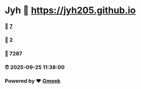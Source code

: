 # Jyh :link: https://jyh205.github.io 
### :page_facing_up: [7](https://jyh205.github.io/tag.html) 
### :speech_balloon: 2 
### :hibiscus: 7287 
### :alarm_clock: 2025-09-25 11:38:00 
### Powered by :heart: [Gmeek](https://github.com/Meekdai/Gmeek)
